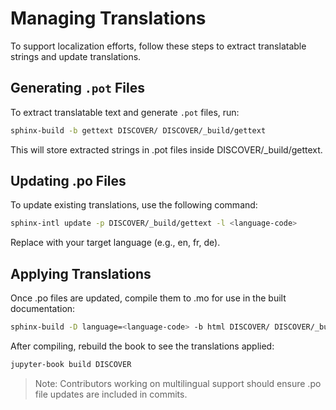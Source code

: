 # Managing Translations

To support localization efforts, follow these steps to extract translatable strings and update translations.

## Generating `.pot` Files  

To extract translatable text and generate `.pot` files, run:

```sh
sphinx-build -b gettext DISCOVER/ DISCOVER/_build/gettext
```
This will store extracted strings in .pot files inside DISCOVER/_build/gettext.

## Updating .po Files
To update existing translations, use the following command:

```sh
sphinx-intl update -p DISCOVER/_build/gettext -l <language-code>
```
Replace <language-code> with your target language (e.g., en, fr, de).

## Applying Translations
Once .po files are updated, compile them to .mo for use in the built documentation:

```sh
sphinx-build -D language=<language-code> -b html DISCOVER/ DISCOVER/_build/html

```
After compiling, rebuild the book to see the translations applied:

```sh
jupyter-book build DISCOVER
```

> Note: Contributors working on multilingual support should ensure .po file updates are included in commits.
